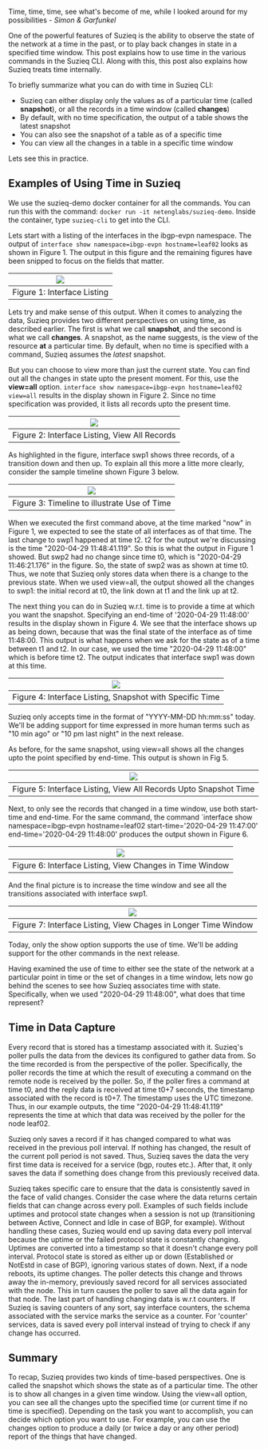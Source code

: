 Time, time, time, see what's become of me, while I looked around for my possibilities
                                                                - *Simon & Garfunkel*

One of the powerful features of Suzieq is the ability to observe the state of the network at a time in the past, or to play back changes in state in a specified time window. This post explains how to use time in the various commands in the Suzieq CLI. Along with this, this post also explains how Suzieq treats time internally.

To briefly summarize what you can do with time in Suzieq CLI:
- Suzieq can either display only the values as of a particular time (called **snapshot**), or all the records in a time window (called **changes**)
- By default, with no time specification, the output of a table shows the latest snapshot
- You can also see the snapshot of a table as of a specific time
- You can view all the changes in a table in a specific time window

Lets see this in practice.

## Examples of Using Time in Suzieq

We use the suzieq-demo docker container for all the commands. You can run this with the command: `docker run -it netenglabs/suzieq-demo`. Inside the container, type `suzieq-cli` to get into the CLI.

Lets start with a listing of the interfaces in the ibgp-evpn namespace. The output of `interface show namespace=ibgp-evpn hostname=leaf02` looks as shown in Figure 1. The output in this figure and the remaining figures have been snipped to focus on the fields that matter. 

|![](images/time-Fig2.png)
|:--:|
| Figure 1: Interface Listing |
	
Lets try and make sense of this output. When it comes to analyzing the data, Suzieq provides two different perspectives on using time, as described earlier. The first is what we call **snapshot**, and the second is what we call **changes**. A snapshot, as the name suggests, is the view of the resource **at** a particular time. By default, when no time is specified with a command, Suzieq assumes the *latest* snapshot. 

But you can choose to view more than just the current state. You can find out all the changes in state upto the present moment. For this, use the **view=all** option. `interface show namespace=ibgp-evpn hostname=leaf02 view=all` results in the display shown in Figure 2. Since no time specification was provided, it lists all records upto the present time.

|![](images/time-Fig3.png)
|:--:|
| Figure 2: Interface Listing, View All Records |

As highlighted in the figure, interface swp1 shows three records, of a transition down and then up. To explain all this more a litte more clearly, consider the sample timeline shown Figure 3 below.

|![](images/time-Fig1.png)
|:--:|
| Figure 3: Timeline to illustrate Use of Time |

When we executed the first command above, at the time marked "now" in Figure 1, we expected to see the state of all interfaces as of that time. The last change to swp1 happened at time t2. t2 for the output we're discussing is the time "2020-04-29 11:48:41.119". So this is what the output in Figure 1 showed. But swp2 had no change since time t0, which is "2020-04-29 11:46:21.176" in the figure. So, the state of swp2 was as shown at time t0. Thus, we note that Suzieq only stores data when there is a change to the previous state. When we used view=all, the output showed all the changes to swp1: the initial record at t0, the link down at t1 and the link up at t2. 

The next thing you can do in Suzieq w.r.t. time is to provide a time at which you want the snapshot. Specifying an end-time of '2020-04-29 11:48:00' results in the display shown in Figure 4. We see that the interface shows up as being down, because that was the final state of the interface as of time 11:48:00. This output is what happens when we ask for the state as of a time between t1 and t2. In our case, we used the time "2020-04-29 11:48:00" which is before time t2. The output indicates that interface swp1 was down at this time. 

|![](images/time-Fig4.png)
|:--:|
| Figure 4: Interface Listing, Snapshot with Specific Time |

Suzieq only accepts time in the format of "YYYY-MM-DD hh:mm:ss" today. We'll be adding support for time expressed in more human terms such as "10 min ago" or "10 pm last night" in the next release.

As before, for the same snapshot, using view=all shows all the changes upto the point specified by end-time. This output is shown in Fig 5.

|![](images/time-Fig5.png)
|:--:|
| Figure 5: Interface Listing, View All Records Upto Snapshot Time |

Next, to only see the records that changed in a time window, use both start-time and end-time. For the same command, the command `interface show namespace=ibgp-evpn hostname=leaf02 start-time='2020-04-29 11:47:00' end-time='2020-04-29 11:48:00' produces the output shown in Figure 6.

|![](images/time-Fig6.png)
|:--:|
| Figure 6: Interface Listing, View Changes in Time Window |

And the final picture is to increase the time window and see all the transitions associated with interface swp1.

|![](images/time-Fig7.png)
|:--:|
| Figure 7: Interface Listing, View Chages in Longer Time Window |

Today, only the show option supports the use of time. We'll be adding support for the other commands in the next release.

Having examined the use of time to either see the state of the network at a particular point in time or the set of changes in a time window, lets now go behind the scenes to see how Suzieq associates time with state. Specifically, when we used "2020-04-29 11:48:00", what does that time represent?

## Time in Data Capture
Every record that is stored has a timestamp associated with it. Suzieq's poller pulls the data from the devices its configured to gather data from. So the time recorded is from the perspective of the poller. Specifically, the poller records the time at which the result of executing a command on the remote node is received by the poller. So, if the poller fires a command at time t0, and the reply data is received at time t0+7 seconds, the timestamp associated with the record is t0+7. The timestamp uses the UTC timezone. Thus, in our example outputs, the time "2020-04-29 11:48:41.119" represents the time at which that data was received by the poller for the node leaf02.

Suzieq only saves a record if it has changed compared to what was received in the previous poll interval. If nothing has changed, the result of the current poll period is not saved. Thus, Suzieq saves the data the very first time data is received for a service (bgp, routes etc.). After that, it only saves the data if something does change from this previously received data. 

Suzieq takes specific care to ensure that the data is consistently saved in the face of valid changes. Consider the case where the data returns certain fields that can change across every poll. Examples of such fields include uptimes and protocol state changes when a session is not up (transitioning between Active, Connect and Idle in case of BGP, for example). Without handling these cases, Suzieq would end up saving data every poll interval because the uptime or the failed protocol state is constantly changing. Uptimes are converted into a timestamp so that it doesn't change every poll interval. Protocol state is stored as either up or down (Established or NotEstd in case of BGP), ignoring various states of down. Next, if a node reboots, its uptime changes. The poller detects this change and throws away the in-memory, previously saved record for all services associated with the node. This in turn causes the poller to save all the data again for that node. The last part of handling changing data is w.r.t counters. If Suzieq is saving counters of any sort, say interface counters, the schema associated with the service marks the service as a counter. For 'counter' services, data is saved every poll interval instead of trying to check if any change has occurred.

## Summary

To recap, Suzieq provides two kinds of time-based perspectives. One is called the snapshot which shows the state as of a particular time. The other is to show all changes in a given time window. Using the view=all option, you can see all the changes upto the specified time (or current time if no time is specified). Depending on the task you want to accomplish, you can decide which option you want to use. For example, you can use the changes option to produce a daily (or twice a day or any other period) report of the things that have changed. 
